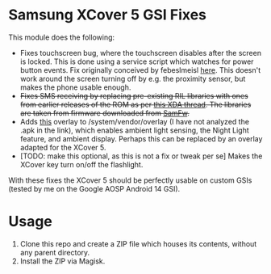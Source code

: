 # Samsung XCover 5 GSI Fixes

This module does the following:
- Fixes touchscreen bug, where the touchscreen disables after the
  screen is locked. This is done using a service script which watches
  for power button events. Fix originally conceived by febeslmeisl
  [here](https://github.com/phhusson/treble_experimentations/issues/2205#issuecomment-1079981168). This
  doesn't work around the screen turning off by e.g. the proximity
  sensor, but makes the phone usable enough.
- ~~Fixes SMS receiving by replacing pre-existing RIL libraries with
  ones from earlier releases of the ROM as per [this XDA
  thread](https://xdaforums.com/t/solved-gsi-related-can-not-receive-sms.4636173/). The
  libraries are taken from firmware downloaded from
  [SamFw](samfw.com).~~
- Adds
  [this](https://xdaforums.com/t/overlay-enable-night-light-auto-brightness-ambient-display-more-on-treble-rom.3741965/)
  overlay to /system/vendor/overlay (I have not analyzed the .apk in
  the link), which enables ambient light sensing, the Night Light
  feature, and ambient display. Perhaps this can be replaced by an
  overlay adapted for the XCover 5.
- [TODO: make this optional, as this is not a fix or tweak per se]
  Makes the XCover key turn on/off the flashlight.

With these fixes the XCover 5 should be perfectly usable on custom
GSIs (tested by me on the Google AOSP Android 14 GSI).

# Usage
1. Clone this repo and create a ZIP file which houses its contents,
   without any parent directory.
2. Install the ZIP via Magisk.
